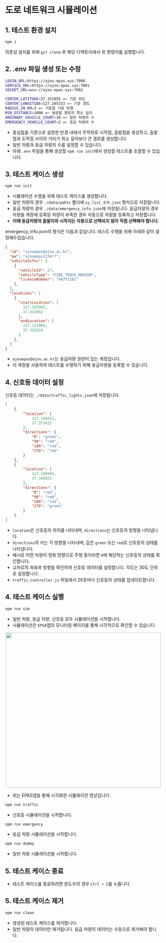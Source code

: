 # 도로 네트워크 시뮬레이션

## 1. 테스트 환경 설치

```bash
npm i
```

의존성 설치를 위해 `git clone` 후 해당 디렉토리에서 위 명령어를 실행합니다.

## 2. .env 파일 생성 또는 수정

```bash
LOGIN_URL=https://ajou-epas.xyz:7000
SERVICE_URL=https://ajou-epas.xyz:7001
SOCKET_URL=wss://ajou-epas.xyz:7002

CENTER_LATITUDE=37.351855 => 기준 위도
CENTER_LONGITUDE=127.105333 => 기준 경도
RADIUS_IN_KM=3 => 기준점 기준 반경
MIN_DISTANCE=1000 => 생성할 경로의 최소 길이
ORDINARY_VEHICLE_COUNT=10 => 일반 차량의 수
EMERGENCY_VEHICLE_COUNT=2 => 응급 차량의 수
```

- 중심점을 기준으로 설정한 반경 내에서 무작위로 시작점, 출발점을 생성하고, 출발점과 도착점 사이의 거리가 최소 길이보다 큰 경로를 생성합니다.
- 일반 차량과 응급 차량의 수를 설정할 수 있습니다.
- 아래 `.env` 파일을 통해 생성할 `npm run init`에서 생성할 테스트를 조절할 수 있습니다.

## 3. 테스트 케이스 생성

```bash
npm run init
```

- 시뮬레이션 수행을 위해 테스트 케이스를 생성합니다.
- 일반 차량의 경우 `./data/pahts` 폴더에 `xy_list_숫자.json` 형식으로 저장됩니다.
- 응급 차량의 경우 `./data/emergency_info.json`에 저장됩니다. 응급차량의 경우 차량을 계정에 등록된 차량이 부족한 경우 자동으로 차량을 등록하고 저장합니다.
- **이때 응급차량의 출발지와 시작지는 자동으로 선택되지 않아 직접 선택해야 합니다.**

emergency_info.json의 형식은 다음과 같습니다. 테스트 수행을 위해 아래와 같이 설정해두었습니다.

```json
{
  "id": "ajouepas@ajou.ac.kr",
  "pw": "ajouepas1234!?",
  "vehicleInfos": [
    {
      "vehicleId": 27,
      "vehicleType": "FIRE_TRUCK_MEDIUM",
      "licenceNumber": "947Y1201"
    },
  ],
  "locations": [
    {
      "startLocation": [
        127.105985,
        37.342602
      ],
      "endLocation": [
        127.122909,
        37.352029
      ]
    },
  ]
}
```

- `ajouepas@ajou.ac.kr`는 응급차량 권한이 있는 계정입니다.
- 이 계정을 사용하여 테스트를 수행하기 위해 응급차량을 등록할 수 있습니다.

## 4. 신호등 데이터 설정

신호등 데이터는 `./data/traffic_lights.json`에 저장됩니다.

```json
[
    {
        "location": [
            127.106012,
            37.353433
        ],
        "directions": {
            "0": "green",
            "90": "red",
            "180": "red",
            "270": "red"
        }
    },
    {
        "location": [
            127.108994,
            37.345825
        ],
        "directions": {
            "0": "red",
            "90": "red",
            "180": "red",
            "270": "green"
        }
    }
]
```

- `location`은 신호등의 위치를 나타내며, `directions`는 신호등의 방향을 나타냅니다.
- `directions`의 키는 각 방향을 나타내며, 값은 `green` 또는 `red`로 신호등의 상태를 나타냅니다.
- 예시로 어떤 차량이 정북 방향으로 주행 중이라면 `0`에 해당하는 신호등의 상태를 확인합니다.
- 교차로의 좌표와 방향을 확인하여 신호등 데이터를 설정합니다. 각도는 30도 단위로 설정합니다.
- `traffic_controller.js` 파일에서  20초마다 신호등의 상태를 업데이트합니다.

## 4. 테스트 케이스 실행

```bash
npm run sim
```

- 일반 차량, 응급 차량, 신호등 모두 시뮬레이션을 시작합니다.
- 시뮬레이션은 `EPSA`앱의 모니터링 페이지를 통해 시각적으로 확인할 수 있습니다.

<div align="center">
    <img src="https://github.com/Ajou-Soft-19/road-simulator/assets/32717522/ade13bb5-91ff-47ae-8567-16cff7a2908d" width="500">
</div>

- 위는 EPAS앱을 통해 시각화한 시뮬레이션 영상입니다.

```bash
npm run traffic
```

- 신호등 시뮬레이션을 시작합니다.

```bash
npm run emergency
```

- 응급 차량 시뮬레이션을 시작합니다.

```bash
npm run dummy
```

- 일반 차량 시뮬레이션을 시작합니다.

## 5. 테스트 케이스 종료

- 테스트 케이스를 종료하려면 윈도우의 경우 `Ctrl + C`를 누릅니다.

## 5. 테스트 케이스 제거

```bash
npm run clean
```

- 생성된 테스트 케이스를 제거합니다.
- 일반 차량의 데이터만 제거됩니다. 응급 차량의 데이터는 수동으로 제거해야 합니다.
